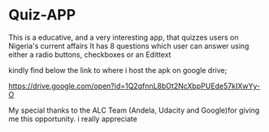 # Quiz-APP
This is a educative, and a very interesting app, that quizzes users on Nigeria's current affairs
It has 8 questions which user can answer using either a radio buttons, checkboxes or an Edittext

kindly find below the link to where i host the apk on google drive;

https://drive.google.com/open?id=1Q2qfnnL8bOt2NcXbpPUEde57kIXwYy-O

My special thanks to the ALC Team (Andela, Udacity and Google)for giving me this opportunity. i really appreciate
